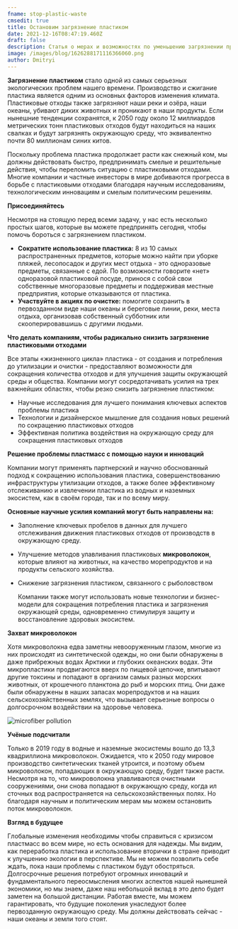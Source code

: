 ```yaml
---
fname: stop-plastic-waste
cmsedit: true
title: Остановим загрязнение пластиком
date: 2021-12-16T08:47:19.460Z
draft: false
description: Статья о мерах и возможностях по уменьшению загрязнении природы пластиком.
image: /images/blog/1626288171116366060.png
author: Dmitryi
---
```

<!--StartFragment-->

**Загрязнение пластиком** стало одной из самых серьезных экологических проблем нашего времени. Производство и сжигание пластика является одним из основных факторов изменения климата. Пластиковые отходы также загрязняют наши реки и озёра, наши океаны, убивают диких животных и проникают в наши продукты. Если нынешние тенденции сохранятся, к 2050 году около 12 миллиардов метрических тонн пластиковых отходов будут находиться на наших свалках и будут загрязнять окружающую среду, что эквивалентно почти 80 миллионам синих китов.

<!--EndFragment-->

<!--StartFragment-->

Поскольку проблема пластика продолжает расти как снежный ком, мы должны действовать быстро, предпринимать смелые и решительные действия, чтобы переломить ситуацию с пластиковыми отходами. Многие компании и частные инвесторы в мире добиваются прогресса в борьбе с пластиковыми отходами  благодаря научным исследованиям, технологическим инновациям и смелым политическим решениям. 

<!--EndFragment-->

<!--StartFragment-->

**Присоединяйтесь**

Несмотря на стоящую перед всеми задачу, у нас есть несколько простых шагов, которые вы можете предпринять сегодня, чтобы помочь бороться с загрязнением пластиком. 

* **Сократите использование пластика:** 8 из 10 самых распространенных предметов, которые можно найти при уборке пляжей, лесопосадок и других мест отдыха - это одноразовые предметы, связанные с едой. По возможности говорите «нет» одноразовой пластиковой посуде, принося с собой свои собственные многоразовые предметы и поддерживая местные предприятия, которые отказываются от пластика. 
* **Участвуйте в акциях по очистке:** помогите сохранить в первозданном виде наши океаны и береговые линии, реки, места отдыха, организовав собственный субботник или скооперировавшишь с другими людьми. 

<!--EndFragment-->

<!--StartFragment-->

**Что делать компаниям, чтобы радикально снизить загрязнение пластиковыми отходами** 

Все этапы «жизненного цикла» пластика - от создания и потребления до утилизации и очистки - предоставляют возможности для сокращения количества отходов и для улучшения защиты окружающей среды и общества. Компании могут сосредотачивать усилия на трех важнейших областях, чтобы резко снизить загрязнение пластиком: 

* Научные исследования для лучшего понимания ключевых аспектов проблемы пластика 
* Технологии и дизайнерское мышление для создания новых решений по сокращению пластиковых отходов 
* Эффективная политика воздействия на окружающую среду для сокращения пластиковых отходов

<!--EndFragment-->

<!--StartFragment-->

**Решение проблемы пластмасс с помощью науки и инноваций** 

Компании могут применять партнерский и научно обоснованный подход к сокращению использования пластика, совершенствованию инфраструктуры утилизации отходов, а также более эффективному отслеживанию и извлечении пластика из водных и наземных экосистем, как в своём городе, так и по всему миру. 

<!--StartFragment-->

**Основные научные усилия компаний могут быть направлены на:**

* Заполнение ключевых пробелов в данных для лучшего отслеживания движения пластиковых отходов от производств в окружающую среду. 
* Улучшение методов улавливания пластиковых **микроволокон**, которые влияют на животных,  на качество морепродуктов и на продукты сельского хозяйства. 
* Снижение загрязнения пластиком, связанного с рыболовством 

  Компании также могут использовать новые технологии и бизнес-модели для сокращения потребления пластика и загрязнения окружающей среды, одновременно стимулируя защиту и восстановление здоровых экосистем. 

<!--EndFragment-->

<!--StartFragment-->

**Захват микроволокон** 

Хотя микроволокна едва заметны невооруженным глазом, многие из них происходят из синтетической одежды, но они были обнаружены в даже прибрежных водах Арктики и глубоких океанских водах. Эти микропластики продвигаются вверх по пищевой цепочке, впитывают другие токсины и попадают в организм самых разных морских животных, от крошечного планктона до рыб и морских птиц. Они даже были обнаружены в наших запасах морепродуктов и на наших сельскохозяйственных землях, что вызывает серьезные вопросы о долгосрочном воздействии на здоровье человека.

<!--EndFragment-->

![microfiber pollution](/images/blog/eco.png "microfiber pollution")

 <!--StartFragment-->

**Учёные подсчитали**

Только в 2019 году в водные и наземные экосистемы вошло до 13,3 квадриллиона микроволокон. Ожидается, что к 2050 году мировое производство синтетических тканей утроится, и поэтому объем микроволокон, попадающих в окружающую среду, будет также расти. Несмотря на то, что микроволокна улавливаются очистными сооружениями, они снова попадают в окружающую среду, когда ил сточных вод распространяется на сельскохозяйственных полях. Но благодаря научным и политическим мерам мы можем остановить поток микроволокон.

<!--EndFragment-->

<!--StartFragment-->

**Взгляд в будущее** 

Глобальные изменения необходимы чтобы справиться с кризисом пластмасс во всем мире, но есть основания для надежды. Мы видим, как переработка пластика и использование вторички в стране приводит к улучшению экологии в перспективе.  Мы не можем позволить себе ждать, пока наши проблемы с пластиком будут обостряться. Долгосрочные решения потребуют огромных инноваций и фундаментального переосмысления многих аспектов нашей нынешней экономики, но мы знаем, даже наш небольшой вклад в это дело будет заметен на большой дистанции. Работая вместе, мы можем гарантировать, что будущие поколения унаследуют более первозданную окружающую среду. Мы должны действовать сейчас - наши океаны и земли того стоят.

<!--EndFragment-->